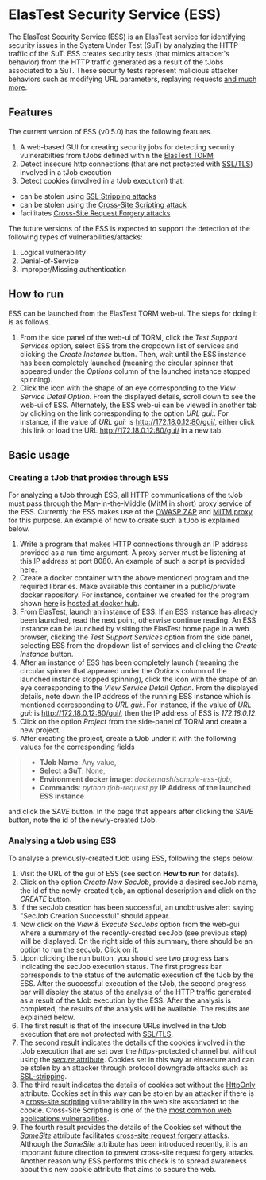 # ElasTest Security Service (ESS)

The ElasTest Security Service (ESS) is an ElasTest service for identifying security issues in the System Under Test (SuT) by analyzing the HTTP traffic of the SuT. ESS creates security tests (that mimics attacker's behavior) from the HTTP traffic generated as a result of the tJobs associated to a SuT. These security tests represent malicious attacker behaviors such as modifying URL parameters, replaying requests [and much more](https://pdfs.semanticscholar.org/270c/cf24e8be8421515f5121600f248e841f424d.pdf?_ga=2.125276362.151869347.1515086898-1552517986.1515086898).

## Features
The current version of ESS (v0.5.0) has the following features.
1. A web-based GUI for creating security jobs for detecting security vulnerabilties from tJobs defined within the [ElasTest TORM](https://github.com/elastest/elastest-torm)
2. Detect insecure http connections (that are not protected with [SSL/TLS](https://en.wikipedia.org/wiki/HTTPS)) involved in a tJob execution
3. Detect cookies (involved in a tJob execution) that:
- can be stolen using [SSL Stripping attacks](https://paladion.net/ssl-stripping-revisiting-http-downgrading-attacks/)
- can be stolen using the [Cross-Site Scripting attack](https://en.wikipedia.org/wiki/Cross-site_scripting)
- facilitates [Cross-Site Request Forgery attacks](https://en.wikipedia.org/wiki/Cross-site_request_forgery)

The future versions of the ESS is expected to support the detection of the following types of vulnerabilities/attacks:
1. Logical vulnerability
2. Denial-of-Service
3. Improper/Missing authentication

## How to run

ESS can be launched from the ElasTest TORM web-ui. The steps for doing it is as follows.
1. From the side panel of the web-ui of TORM, click the _Test Support Services_ option, select ESS from the dropdown list of services and clicking the _Create Instance_ button. Then, wait until the ESS instance has been completely launched (meaning the circular spinner that appeared under the _Options_ column of the launched instance stopped spinning).
2. Click the icon with the shape of an eye corresponding to the _View Service Detail Option_. From the displayed details, scroll down to see the web-ui of ESS. Alternately, the ESS web-ui can be viewed in another tab by clicking on the link corresponding to the option _URL gui:_. For instance, if the value of _URL gui:_ is http://172.18.0.12:80/gui/, either click this link or load the URL http://172.18.0.12:80/gui/ in a new tab.

## Basic usage
### Creating a tJob that proxies through ESS
For analyzing a tJob through ESS, all HTTP communications of the tJob must pass through the Man-in-the-Middle (MitM in short) proxy service of the ESS. Currently the ESS makes use of the [OWASP ZAP](https://github.com/zaproxy/zaproxy) and [MITM proxy](https://mitmproxy.org/) for this purpose. An example of how to create such a tJob is explained below.
1. Write a program that makes HTTP connections through an IP address provided as a run-time argument. A proxy server must be listening at this IP address at port 8080. An example of such a script is provided [here](https://github.com/avinash-sudhodanan/sample-ess-tjob/blob/master/tjob-request.py).
2. Create a docker container with the above mentioned program and the required libraries. Make available this container in a public/private docker repository. For instance, container we created for the program shown [here](https://github.com/avinash-sudhodanan/sample-ess-tjob/blob/master/tjob-request.py) is [hosted at docker hub](https://hub.docker.com/r/dockernash/sample-ess-tjob/).
3. From ElasTest, launch an instance of ESS. If an ESS instance has already been launched, read the next point, otherwise continue reading. An ESS instance can be launched by visiting the ElasTest home page in a web browser, clicking the _Test Support Services_ option from the side panel, selecting ESS from the dropdown list of services and clicking the _Create Instance_ button.
4. After an instance of ESS has been completely launch (meaning the circular spinner that appeared under the _Options_ column of the launched instance stopped spinning), click the icon with the shape of an eye corresponding to the _View Service Detail Option_. From the displayed details, note down the IP address of the running ESS instance which is mentioned corresponding to _URL gui:_. For instance, if the value of _URL gui:_ is http://172.18.0.12:80/gui/, then the IP address of ESS is _172.18.0.12_.
5. Click on the option _Project_ from the side-panel of TORM and create a new project. 
6. After creating the project, create a tJob under it with the following values for the corresponding fields 
>- __TJob Name__: Any value,
>- __Select a SuT__: None,
>- __Environment docker image__: _dockernash/sample-ess-tjob_,
>- __Commands__: _python tjob-request.py_ __IP Address of the launched ESS instance__

and click the _SAVE_ button. In the page that appears after clicking the _SAVE_ button, note the id of the newly-created tJob.

### Analysing a tJob using ESS
To analyse a previously-created tJob using ESS, following the steps below.
1. Visit the URL of the gui of ESS (see section __How to run__ for details).
2. Click on the option _Create New SecJob_, provide a desired secJob name, the id of the newly-created tjob, an optional description and click on the _CREATE_ button.
3. If the secJob creation has been successful, an unobtrusive alert saying "SecJob Creation Successful" should appear.
4. Now click on the _View & Execute SecJobs_ option from the web-gui where a summary of the recently-created secJob (see previous step) will be displayed. On the right side of this summary, there should be an option to run the secJob. Click on it.
5. Upon clicking the run button, you should see two progress bars indicating the secJob execution status. The first progress bar corresponds to the status of the automatic execution of the tJob by the ESS. After the successful execution of the tJob, the second progress bar will display the status of the analysis of the HTTP traffic generated as a result of the tJob execution by the ESS. After the analysis is completed, the results of the analysis will be available. The results are explained below.
6. The first result is that of the insecure URLs involved in the tJob execution that are not protected with [SSL/TLS](https://en.wikipedia.org/wiki/HTTPS). 
7. The second result indicates the details of the cookies involved in the tJob execution that are set over the _https_-protected channel but without using the [_secure_ attribute](https://en.wikipedia.org/wiki/Secure_cookies). Cookies set in this way ar einsecure and can be stolen by an attacker through protocol downgrade attacks such as [SSL-stripping](https://paladion.net/ssl-stripping-revisiting-http-downgrading-attacks/). 
8. The third result indicates the details of cookies set without the [HttpOnly](https://en.wikipedia.org/wiki/HTTP_cookie#HttpOnly_cookie) attribute. Cookies set in this way can be stolen by an attacker if there is a [cross-site scripting](https://en.wikipedia.org/wiki/Cross-site_scripting) vulnerability in the web site associated to the cookie. Cross-Site Scripting is one of the the [most common web applications vulnerabilities](https://www.owasp.org/images/7/72/OWASP_Top_10-2017_%28en%29.pdf.pdf).
9. The fourth result provides the details of the Cookies set without the [_SameSite_](https://en.wikipedia.org/wiki/HTTP_cookie#SameSite_cookie) attribute facilitates [cross-site request forgery attacks](https://en.wikipedia.org/wiki/Cross-site_request_forgery). Although the _SameSite_ attribute has been introduced recently, it is an important future direction to prevent cross-site request forgery attacks. Another reason why ESS performs this check is to spread awareness about this new cookie attribute that aims to secure the web.
